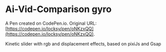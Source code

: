 # Ai-Vid-Comparison gyro

A Pen created on CodePen.io. Original URL: [https://codepen.io/locksy/pen/oNKzxQQ](https://codepen.io/locksy/pen/oNKzxQQ).

Kinetic slider with rgb and displacement effects, based on pixiJs and Gsap